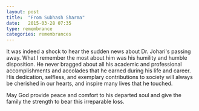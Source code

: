 ```yaml
---
layout: post
title:  "From Subhash Sharma"
date:   2015-03-28 07:35
type: remembrance
categories: remembrances
---
```


It was indeed a shock to hear the sudden news about Dr. Johari's passing away. What I remember the most about him was his humility and humble disposition. He never bragged about all his academic and professional accomplishments and accolades that he earned during his life and career. His dedication, selfless, and exemplary contributions to society will always be cherished in our hearts, and inspire many lives that he touched.

May God provide peace and comfort to his departed soul and give the family the strength to bear this irreparable loss.
